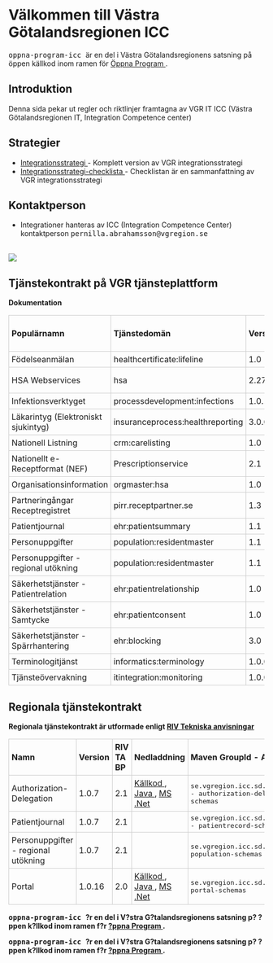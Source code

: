 
<td id="wikicontent" class="psdescription">
  <h1>
    <a name="Välkommen_till_Västra_Götalandsregionen_ICC">
    </a>
    Välkommen till Västra Götalandsregionen ICC
    <a href="#Välkommen_till_Västra_Götalandsregionen_ICC" class="section_anchor">
    </a>
  </h1>
  <p>
    <tt>
      oppna-program-icc
    </tt>
     är en del i Västra Götalandsregionens satsning på öppen källkod inom ramen för 
    <a href="https://github.com/Vastra-Gotalandsregionen//oppna-program" rel="nofollow">
      Öppna Program
    </a>
    . 
  </p>
  <h2>
    <a name="Introduktion">
    </a>
    Introduktion
    <a href="#Introduktion" class="section_anchor">
    </a>
  </h2>
  <p>
    Denna sida pekar ut regler och riktlinjer framtagna av VGR IT ICC (Västra Götalandsregionen IT, Integration Competence center) 
  </p>
  <h2>
    <a name="Strategier">
    </a>
    Strategier
    <a href="#Strategier" class="section_anchor">
    </a>
  </h2>
  <ul>
    <li>
      <a href="https://github.com/Vastra-Gotalandsregionen/oppna-program-icc/wiki/dokument/Integrationsstrategi.pdf" rel="nofollow">
        Integrationsstrategi
      </a>
       - Komplett version av VGR integrationsstrategi 
    </li>
    <li>
      <a href="https://github.com/Vastra-Gotalandsregionen/oppna-program-icc/wiki/dokument/Integrationsstrategi_checklista.pdf" rel="nofollow">
        Integrationsstrategi-checklista
      </a>
       - Checklistan är en sammanfattning av VGR integrationsstrategi 
    </li>
  </ul>
  <h2>
    <a name="Kontaktperson">
    </a>
    Kontaktperson
    <a href="#Kontaktperson" class="section_anchor">
    </a>
  </h2>
  <ul>
    <li>
      Integrationer hanteras av ICC (Integration Competence Center) kontaktperson 
      <tt>
        pernilla.abrahamsson@vgregion.se
      </tt>
    </li>
  </ul>
  <p>
    <br/>
    <img src="https://github.com/Vastra-Gotalandsregionen/oppna-program-icc/wiki/bilder/integration.gif"/>
  </p>
  <h2>
    <a name="Tjänstekontrakt_på_VGR_tjänsteplattform">
    </a>
    Tjänstekontrakt på VGR tjänsteplattform
    <a href="#Tjänstekontrakt_på_VGR_tjänsteplattform" class="section_anchor">
    </a>
  </h2>
  <p>
    <strong/>
    <table class="wikitable">
      <tbody>
        <tr>
          <td style="border: 1px solid #ccc; padding: 5px;">
            <strong>
              Populärnamn
            </strong>
          </td>
          <td style="border: 1px solid #ccc; padding: 5px;">
            <strong>
              Tjänstedomän
            </strong>
          </td>
          <td style="border: 1px solid #ccc; padding: 5px;">
            <strong>
              Version
            </strong>
          </td>
          <td style="border: 1px solid #ccc; padding: 5px;">
            <strong>
              RIV TA BP
            </strong>
          </td>
          <td style="border: 1px solid #ccc; padding: 5px;">
            <strong>
              Nationellt
            </strong>
          </td>
          <td style="border: 1px solid #ccc; padding: 5px;">
            <strong>
              Tjänsteschema
            </strong>
          </td>
          <td style="border: 1px solid #ccc; padding: 5px;">
            <strong>
              Dokumentation
            </strong>
          </td>
        </tr>
         Dokumentation
        <tr>
          <td style="border: 1px solid #ccc; padding: 5px;">
             Födelseanmälan 
          </td>
          <td style="border: 1px solid #ccc; padding: 5px;">
             healthcertificate:lifeline 
          </td>
          <td style="border: 1px solid #ccc; padding: 5px;">
             1.0 
          </td>
          <td style="border: 1px solid #ccc; padding: 5px;">
             2.1 
          </td>
          <td style="border: 1px solid #ccc; padding: 5px;">
             X 
          </td>
          <td style="border: 1px solid #ccc; padding: 5px;">
            <a href="https://rivta.googlecode.com/files/ServiceContracts_healthcertificate_lifeline_1.0_beta-r988.zip" rel="nofollow">
              ServiceContracts_healthcertificate_lifeline_1.0_beta-r988.zip
            </a>
          </td>
          <td style="border: 1px solid #ccc; padding: 5px;">
            <a href="http://www.rivta.se/domains/healthcertificate_lifeline.html" rel="nofollow">
              healthcertificate:lifeline
            </a>
          </td>
        </tr>
        <tr>
          <td style="border: 1px solid #ccc; padding: 5px;">
             HSA Webservices 
          </td>
          <td style="border: 1px solid #ccc; padding: 5px;">
             hsa 
          </td>
          <td style="border: 1px solid #ccc; padding: 5px;">
             2.27.0 
          </td>
          <td style="border: 1px solid #ccc; padding: 5px;">
             - 
          </td>
          <td style="border: 1px solid #ccc; padding: 5px;">
             X 
          </td>
          <td style="border: 1px solid #ccc; padding: 5px;"/>
          <td style="border: 1px solid #ccc; padding: 5px;">
            <a href="http://www.inera.se/Documents/TJANSTER_PROJEKT/Katalogtjanst_HSA/Stodjande/hsaws_anvandarhandledning.pdf" rel="nofollow">
              HSA Web Service - Användarh
            </a>
            andledning 
          </td>
        </tr>
        <tr>
          <td style="border: 1px solid #ccc; padding: 5px;">
             Infektionsverktyget 
          </td>
          <td style="border: 1px solid #ccc; padding: 5px;">
             processdevelopment:infections 
          </td>
          <td style="border: 1px solid #ccc; padding: 5px;">
             1.0.1 
          </td>
          <td style="border: 1px solid #ccc; padding: 5px;">
             2.0 
          </td>
          <td style="border: 1px solid #ccc; padding: 5px;">
             X 
          </td>
          <td style="border: 1px solid #ccc; padding: 5px;">
            <a href="http://rivta.se/downloads/ServiceContracts_processdevelopment_infections_1.0.1.zip" rel="nofollow">
              ServiceContracts_processdevelopment_infections_1.0.1.zip
            </a>
          </td>
          <td style="border: 1px solid #ccc; padding: 5px;">
            <a href="http://www.rivta.se/domains/processdevelopment_infections.html" rel="nofollow">
              processdevelopment:infections
            </a>
          </td>
        </tr>
        <tr>
          <td style="border: 1px solid #ccc; padding: 5px;">
             Läkarintyg (Elektroniskt sjukintyg) 
          </td>
          <td style="border: 1px solid #ccc; padding: 5px;">
             insuranceprocess:healthreporting 
          </td>
          <td style="border: 1px solid #ccc; padding: 5px;">
             3.0.0 
          </td>
          <td style="border: 1px solid #ccc; padding: 5px;">
             2.0 
          </td>
          <td style="border: 1px solid #ccc; padding: 5px;">
             X 
          </td>
          <td style="border: 1px solid #ccc; padding: 5px;">
            <a href="https://rivta.googlecode.com/files/Servicecontracts_insuranceprocess_healthreporting_3.0.0.zip" rel="nofollow">
              ServiceContracts_insuranceprocess_healthreporting_3.0.0.zip
            </a>
          </td>
          <td style="border: 1px solid #ccc; padding: 5px;">
            <a href="http://www.rivta.se/domains/insuranceprocess_healthreporting.html" rel="nofollow">
              insuranceprocess:healthreporting
            </a>
          </td>
        </tr>
        <tr>
          <td style="border: 1px solid #ccc; padding: 5px;">
             Nationell Listning 
          </td>
          <td style="border: 1px solid #ccc; padding: 5px;">
             crm:carelisting 
          </td>
          <td style="border: 1px solid #ccc; padding: 5px;">
             1.0 
          </td>
          <td style="border: 1px solid #ccc; padding: 5px;">
             2.0 
          </td>
          <td style="border: 1px solid #ccc; padding: 5px;">
             X 
          </td>
          <td style="border: 1px solid #ccc; padding: 5px;">
            <a href="http://rivta.se/downloads/TD_CARELISTING_1_0_R.zip" rel="nofollow">
              TD_CARELISTING_1_0_R.zip
            </a>
          </td>
          <td style="border: 1px solid #ccc; padding: 5px;">
            <a href="http://www.rivta.se/domains/crm_carelisting.html" rel="nofollow">
              crm:carelisting
            </a>
          </td>
        </tr>
        <tr>
          <td style="border: 1px solid #ccc; padding: 5px;">
             Nationellt e-Receptformat (NEF)
          </td>
          <td style="border: 1px solid #ccc; padding: 5px;">
             Prescriptionservice 
          </td>
          <td style="border: 1px solid #ccc; padding: 5px;">
             2.1 
          </td>
          <td style="border: 1px solid #ccc; padding: 5px;">
             - 
          </td>
          <td style="border: 1px solid #ccc; padding: 5px;">
             X 
          </td>
          <td style="border: 1px solid #ccc; padding: 5px;"/>
          <td style="border: 1px solid #ccc; padding: 5px;">
            <a href="http://www.ehalsomyndigheten.se/ehalsotjanster/e-recepttjanster/forskrivningsstod/nef/" rel="nofollow">
              eHälsomyndigheten
            </a>
          </td>
        </tr>
        <tr>
          <td style="border: 1px solid #ccc; padding: 5px;">
             Organisationsinformation 
          </td>
          <td style="border: 1px solid #ccc; padding: 5px;">
             orgmaster:hsa 
          </td>
          <td style="border: 1px solid #ccc; padding: 5px;">
             1.0 
          </td>
          <td style="border: 1px solid #ccc; padding: 5px;">
             2.1 
          </td>
          <td style="border: 1px solid #ccc; padding: 5px;">
             - 
          </td>
          <td style="border: 1px solid #ccc; padding: 5px;"/>
          <td style="border: 1px solid #ccc; padding: 5px;">
            <a href="http://www.rivta.se/domains/orgmaster_hsa.html" rel="nofollow">
              orgmaster:hsa
            </a>
          </td>
        </tr>
        <tr>
          <td style="border: 1px solid #ccc; padding: 5px;">
             Partneringångar Receptregistret 
          </td>
          <td style="border: 1px solid #ccc; padding: 5px;">
             pirr.receptpartner.se 
          </td>
          <td style="border: 1px solid #ccc; padding: 5px;">
             1.3 
          </td>
          <td style="border: 1px solid #ccc; padding: 5px;">
             - 
          </td>
          <td style="border: 1px solid #ccc; padding: 5px;">
             X 
          </td>
          <td style="border: 1px solid #ccc; padding: 5px;"/>
          <td style="border: 1px solid #ccc; padding: 5px;"/>
        </tr>
        <tr>
          <td style="border: 1px solid #ccc; padding: 5px;">
             Patientjournal 
          </td>
          <td style="border: 1px solid #ccc; padding: 5px;">
             ehr:patientsummary 
          </td>
          <td style="border: 1px solid #ccc; padding: 5px;">
             1.1 
          </td>
          <td style="border: 1px solid #ccc; padding: 5px;">
             2.1 
          </td>
          <td style="border: 1px solid #ccc; padding: 5px;">
             - 
          </td>
          <td style="border: 1px solid #ccc; padding: 5px;"/>
          <td style="border: 1px solid #ccc; padding: 5px;">
            <a href="https://code.google.com/p/oppna-program-icc/source/browse/service-descriptions/authorization-delegation-schemas/tags/authorization-delegation-schemas-1.0.7/docs/RIV_21_Delegeringstjnst_Bilaga_51_Tjnstekontraktbeskrivning_Regelverk_120913.doc" rel="nofollow">
              Delegering.doc
            </a>
          </td>
        </tr>
        <tr>
          <td style="border: 1px solid #ccc; padding: 5px;">
             Personuppgifter 
          </td>
          <td style="border: 1px solid #ccc; padding: 5px;">
             population:residentmaster 
          </td>
          <td style="border: 1px solid #ccc; padding: 5px;">
             1.1 
          </td>
          <td style="border: 1px solid #ccc; padding: 5px;">
             2.1 
          </td>
          <td style="border: 1px solid #ccc; padding: 5px;">
             X 
          </td>
          <td style="border: 1px solid #ccc; padding: 5px;">
            <a href="http://rivta.se/downloads/Population_residentmaster_1.1_RC4.zip" rel="nofollow">
              Population_residentmaster_1.1_RC4.zip
            </a>
          </td>
          <td style="border: 1px solid #ccc; padding: 5px;">
            <a href="http://www.rivta.se/domains/population_residentmaster.html" rel="nofollow">
              population:residentmaster
            </a>
          </td>
        </tr>
        <tr>
          <td style="border: 1px solid #ccc; padding: 5px;">
             Personuppgifter - regional utökning 
          </td>
          <td style="border: 1px solid #ccc; padding: 5px;">
             population:residentmaster 
          </td>
          <td style="border: 1px solid #ccc; padding: 5px;">
             1.1 
          </td>
          <td style="border: 1px solid #ccc; padding: 5px;">
             2.1 
          </td>
          <td style="border: 1px solid #ccc; padding: 5px;">
             - 
          </td>
          <td style="border: 1px solid #ccc; padding: 5px;"/>
          <td style="border: 1px solid #ccc; padding: 5px;"/>
        </tr>
        <tr>
          <td style="border: 1px solid #ccc; padding: 5px;">
             Säkerhetstjänster - Patientrelation
          </td>
          <td style="border: 1px solid #ccc; padding: 5px;">
             ehr:patientrelationship 
          </td>
          <td style="border: 1px solid #ccc; padding: 5px;">
             1.0 
          </td>
          <td style="border: 1px solid #ccc; padding: 5px;">
             2.1 
          </td>
          <td style="border: 1px solid #ccc; padding: 5px;">
             X 
          </td>
          <td style="border: 1px solid #ccc; padding: 5px;">
            <a href="http://rivta.se/downloads/ServiceContracts_ehr_patientrelationship_1.0.1.zip" rel="nofollow">
              ServiceContracts_ehr_patientrelationship_1.0.1.zip
            </a>
          </td>
          <td style="border: 1px solid #ccc; padding: 5px;">
            <a href="http://www.rivta.se/domains/ehr_patientrelationship.html" rel="nofollow">
              ehr:patientrelationship
            </a>
          </td>
        </tr>
        <tr>
          <td style="border: 1px solid #ccc; padding: 5px;">
             Säkerhetstjänster - Samtycke
          </td>
          <td style="border: 1px solid #ccc; padding: 5px;">
             ehr:patientconsent 
          </td>
          <td style="border: 1px solid #ccc; padding: 5px;">
             1.0 
          </td>
          <td style="border: 1px solid #ccc; padding: 5px;">
             2.1 
          </td>
          <td style="border: 1px solid #ccc; padding: 5px;">
             X 
          </td>
          <td style="border: 1px solid #ccc; padding: 5px;">
            <a href="http://rivta.se/downloads/ServiceContracts_ehr_patientconsent_1_0_1.zip" rel="nofollow">
              ServiceContracts_ehr_patientconsent_1_0_1.zip
            </a>
          </td>
          <td style="border: 1px solid #ccc; padding: 5px;">
            <a href="http://www.rivta.se/domains/ehr_patientconsent.html" rel="nofollow">
              ehr:patientconsent
            </a>
          </td>
        </tr>
        <tr>
          <td style="border: 1px solid #ccc; padding: 5px;">
             Säkerhetstjänster - Spärrhantering 
          </td>
          <td style="border: 1px solid #ccc; padding: 5px;">
             ehr:blocking 
          </td>
          <td style="border: 1px solid #ccc; padding: 5px;">
             3.0 
          </td>
          <td style="border: 1px solid #ccc; padding: 5px;">
             2.1 
          </td>
          <td style="border: 1px solid #ccc; padding: 5px;">
             X 
          </td>
          <td style="border: 1px solid #ccc; padding: 5px;">
            <a href="https://rivta.googlecode.com/files/ServiceContracts_ehr_blocking_3_0.zip" rel="nofollow">
              ServiceContracts_ehr_blocking_3_0.zip
            </a>
          </td>
          <td style="border: 1px solid #ccc; padding: 5px;">
            <a href="http://www.rivta.se/domains/ehr_blocking.html" rel="nofollow">
              ehr:blocking
            </a>
          </td>
        </tr>
        <tr>
          <td style="border: 1px solid #ccc; padding: 5px;">
             Terminologitjänst
          </td>
          <td style="border: 1px solid #ccc; padding: 5px;">
             informatics:terminology 
          </td>
          <td style="border: 1px solid #ccc; padding: 5px;">
             1.0.0 
          </td>
          <td style="border: 1px solid #ccc; padding: 5px;">
             2.0 
          </td>
          <td style="border: 1px solid #ccc; padding: 5px;">
             X 
          </td>
          <td style="border: 1px solid #ccc; padding: 5px;">
            <a href="http://rivta.se/downloads/ServiceContracts_informatics_terminology_1.0.0.zip" rel="nofollow">
              ServiceContracts_informatics_terminology_1.0.0.zip
            </a>
          </td>
          <td style="border: 1px solid #ccc; padding: 5px;">
            <a href="http://www.rivta.se/domains/informatics_terminology.html" rel="nofollow">
              informatics:terminology
            </a>
          </td>
        </tr>
        <tr>
          <td style="border: 1px solid #ccc; padding: 5px;">
             Tjänsteövervakning 
          </td>
          <td style="border: 1px solid #ccc; padding: 5px;">
             itintegration:monitoring 
          </td>
          <td style="border: 1px solid #ccc; padding: 5px;">
             1.0.0 
          </td>
          <td style="border: 1px solid #ccc; padding: 5px;">
             2.1 
          </td>
          <td style="border: 1px solid #ccc; padding: 5px;">
             X 
          </td>
          <td style="border: 1px solid #ccc; padding: 5px;">
            <a href="http://rivta.se/downloads/ServiceContracts_itintegration_monitoring-1.0.0.zip" rel="nofollow">
              ServiceContracts_itintegration_monitoring-1.0.0.zip
            </a>
          </td>
          <td style="border: 1px solid #ccc; padding: 5px;">
            <a href="http://www.rivta.se/domains/itintegration_monitoring.html" rel="nofollow">
              itintegration:monitoring
            </a>
          </td>
        </tr>
      </tbody>
    </table>
  </p>
  <h2>
    <a name="Regionala_tjänstekontrakt">
    </a>
    Regionala tjänstekontrakt
    <a href="#Regionala_tjänstekontrakt" class="section_anchor">
    </a>
  </h2>
  <p>
    Regionala tjänstekontrakt är utformade enligt 
    <a href="http://rivta.se/" rel="nofollow">
      RIV Tekniska anvisningar
    </a>
  </p>
  <p>
    <table class="wikitable">
      <tbody>
        <tr>
          <td style="border: 1px solid #ccc; padding: 5px;">
            <strong>
              Namn
            </strong>
          </td>
          <td style="border: 1px solid #ccc; padding: 5px;">
            <strong>
              Version
            </strong>
          </td>
          <td style="border: 1px solid #ccc; padding: 5px;">
            <strong>
              RIV TA BP
            </strong>
          </td>
          <td style="border: 1px solid #ccc; padding: 5px;">
            <strong>
              Nedladdning
            </strong>
          </td>
          <td style="border: 1px solid #ccc; padding: 5px;">
            <strong>
              Maven GroupId - ArtifactId
            </strong>
          </td>
        </tr>
        <tr>
          <td style="border: 1px solid #ccc; padding: 5px;">
             Authorization-Delegation 
          </td>
          <td style="border: 1px solid #ccc; padding: 5px;">
             1.0.7 
          </td>
          <td style="border: 1px solid #ccc; padding: 5px;">
             2.1 
          </td>
          <td style="border: 1px solid #ccc; padding: 5px;">
            <a href="https://github.com/Vastra-Gotalandsregionen//oppna-program-icc/source/browse/#svn%2Fservice-descriptions%2Fauthorization-delegation-schemas%2Ftags%2Fauthorization-delegation-schemas-1.0.7" rel="nofollow">
              Källkod
            </a>
            , 
            <a href="http://repo1.maven.org/maven2/se/vgregion/icc/sd/authorization/authorization-delegation-schemas/1.0.7/authorization-delegation-schemas-1.0.7.jar" rel="nofollow">
              Java
            </a>
            , 
            <a href="http://repo1.maven.org/maven2/se/vgregion/icc/sd/authorization/authorization-delegation-schemas/1.0.7/authorization-delegation-schemas-1.0.7-schemas.zip" rel="nofollow">
              MS .Net
            </a>
          </td>
          <td style="border: 1px solid #ccc; padding: 5px;">
            <tt>
              se.vgregion.icc.sd.authorization - authorization-delegation-schemas
            </tt>
          </td>
        </tr>
        <tr>
          <td style="border: 1px solid #ccc; padding: 5px;">
             Patientjournal 
          </td>
          <td style="border: 1px solid #ccc; padding: 5px;">
             1.0.7 
          </td>
          <td style="border: 1px solid #ccc; padding: 5px;">
             2.1 
          </td>
          <td style="border: 1px solid #ccc; padding: 5px;"/>
          <td style="border: 1px solid #ccc; padding: 5px;">
            <tt>
              se.vgregion.icc.sd.patientrecord - patientrecord-schemas
            </tt>
          </td>
        </tr>
        <tr>
          <td style="border: 1px solid #ccc; padding: 5px;">
             Personuppgifter - regional utökning 
          </td>
          <td style="border: 1px solid #ccc; padding: 5px;">
             1.0.7 
          </td>
          <td style="border: 1px solid #ccc; padding: 5px;">
             2.1 
          </td>
          <td style="border: 1px solid #ccc; padding: 5px;"/>
          <td style="border: 1px solid #ccc; padding: 5px;">
            <tt>
              se.vgregion.icc.sd.population - population-schemas
            </tt>
          </td>
        </tr>
        <tr>
          <td style="border: 1px solid #ccc; padding: 5px;">
             Portal 
          </td>
          <td style="border: 1px solid #ccc; padding: 5px;">
             1.0.16 
          </td>
          <td style="border: 1px solid #ccc; padding: 5px;">
             2.0 
          </td>
          <td style="border: 1px solid #ccc; padding: 5px;">
            <a href="https://github.com/Vastra-Gotalandsregionen//oppna-program-icc/source/browse/#svn%2Fservice-descriptions%2Fportal-schemas%2Ftags%2Fportal-schemas-1.0.16" rel="nofollow">
              Källkod
            </a>
            , 
            <a href="http://repo1.maven.org/maven2/se/vgregion/icc/sd/portal/portal-schemas/1.0.16/portal-schemas-1.0.16.jar" rel="nofollow">
              Java
            </a>
            , 
            <a href="http://repo1.maven.org/maven2/se/vgregion/icc/sd/portal/portal-schemas/1.0.16/portal-schemas-1.0.16-schemas.zip" rel="nofollow">
              MS .Net
            </a>
          </td>
          <td style="border: 1px solid #ccc; padding: 5px;">
            <tt>
              se.vgregion.icc.sd.portal - portal-schemas
            </tt>
          </td>
        </tr>
      </tbody>
    </table>
  </p>
</td>

  <p>
    <tt>
      oppna-program-icc
    </tt>
     ?r en del i V?stra G?talandsregionens satsning p? ?ppen k?llkod inom ramen f?r 
    <a href="https://github.com/Vastra-Gotalandsregionen//oppna-program">
      ?ppna Program
    </a>
    . 
  </p>
  <p>
    <tt>
      oppna-program-icc
    </tt>
     ?r en del i V?stra G?talandsregionens satsning p? ?ppen k?llkod inom ramen f?r 
    <a href="https://github.com/Vastra-Gotalandsregionen//oppna-program">
      ?ppna Program
    </a>
    . 
  </p>
